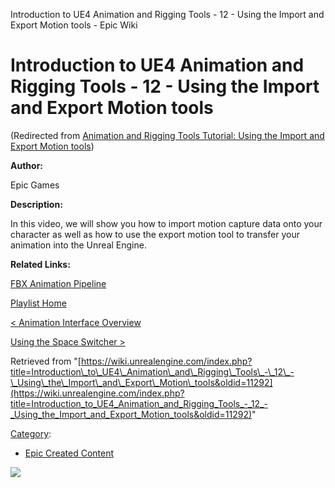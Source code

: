 Introduction to UE4 Animation and Rigging Tools - 12 - Using the Import and Export Motion tools - Epic Wiki                     

Introduction to UE4 Animation and Rigging Tools - 12 - Using the Import and Export Motion tools
===============================================================================================

(Redirected from [Animation and Rigging Tools Tutorial: Using the Import and Export Motion tools](/index.php?title=Animation_and_Rigging_Tools_Tutorial:_Using_the_Import_and_Export_Motion_tools&redirect=no "Animation and Rigging Tools Tutorial: Using the Import and Export Motion tools"))

  

**Author:**

Epic Games

**Description:**

In this video, we will show you how to import motion capture data onto your character as well as how to use the export motion tool to transfer your animation into the Unreal Engine.

**Related Links:**

[FBX Animation Pipeline](https://docs.unrealengine.com/latest/INT/Engine/Content/FBX/Animations/index.html)

[Playlist Home](/Category:Epic_Video_Playlists "Category:Epic Video Playlists")

[< Animation Interface Overview](/Introduction_to_UE4_Animation_and_Rigging_Tools_-_11_-_Animation_Interface_Overview "Introduction to UE4 Animation and Rigging Tools - 11 - Animation Interface Overview")

[Using the Space Switcher >](/Introduction_to_UE4_Animation_and_Rigging_Tools_-_13_-_Using_the_Space_Switcher "Introduction to UE4 Animation and Rigging Tools - 13 - Using the Space Switcher")

Retrieved from "[https://wiki.unrealengine.com/index.php?title=Introduction\_to\_UE4\_Animation\_and\_Rigging\_Tools\_-\_12\_-\_Using\_the\_Import\_and\_Export\_Motion\_tools&oldid=11292](https://wiki.unrealengine.com/index.php?title=Introduction_to_UE4_Animation_and_Rigging_Tools_-_12_-_Using_the_Import_and_Export_Motion_tools&oldid=11292)"

[Category](/Special:Categories "Special:Categories"):

*   [Epic Created Content](/Category:Epic_Created_Content "Category:Epic Created Content")

  ![](https://tracking.unrealengine.com/track.png)